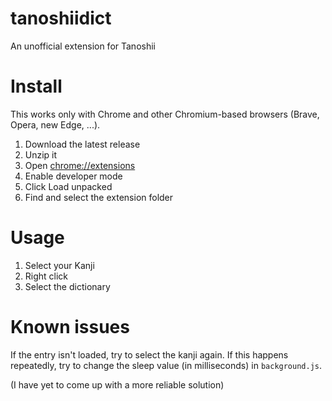 # tanoshiidict

An unofficial extension for Tanoshii

# Install

This works only with Chrome and other Chromium-based browsers (Brave, Opera, new Edge, ...).

1. Download the latest release
1. Unzip it
1. Open <chrome://extensions>
1. Enable developer mode
1. Click Load unpacked
1. Find and select the extension folder

# Usage

1. Select your Kanji
1. Right click
1. Select the dictionary

# Known issues

If the entry isn't loaded, try to select the kanji again. If this happens repeatedly, try to change the sleep value (in milliseconds) in `background.js`.

(I have yet to come up with a more reliable solution)
